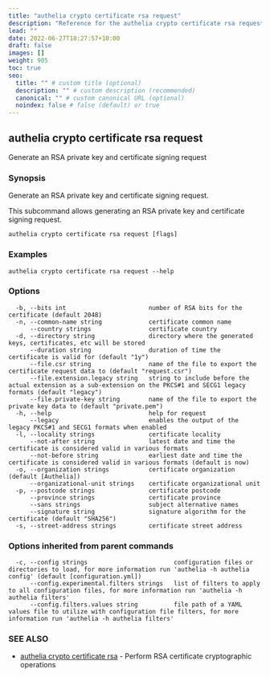 ```yaml
---
title: "authelia crypto certificate rsa request"
description: "Reference for the authelia crypto certificate rsa request command."
lead: ""
date: 2022-06-27T18:27:57+10:00
draft: false
images: []
weight: 905
toc: true
seo:
  title: "" # custom title (optional)
  description: "" # custom description (recommended)
  canonical: "" # custom canonical URL (optional)
  noindex: false # false (default) or true
---
```


## authelia crypto certificate rsa request

Generate an RSA private key and certificate signing request

### Synopsis

Generate an RSA private key and certificate signing request.

This subcommand allows generating an RSA private key and certificate signing request.

```
authelia crypto certificate rsa request [flags]
```

### Examples

```
authelia crypto certificate rsa request --help
```

### Options

```
  -b, --bits int                       number of RSA bits for the certificate (default 2048)
  -n, --common-name string             certificate common name
      --country strings                certificate country
  -d, --directory string               directory where the generated keys, certificates, etc will be stored
      --duration string                duration of time the certificate is valid for (default "1y")
      --file.csr string                name of the file to export the certificate request data to (default "request.csr")
      --file.extension.legacy string   string to include before the actual extension as a sub-extension on the PKCS#1 and SECG1 legacy formats (default "legacy")
      --file.private-key string        name of the file to export the private key data to (default "private.pem")
  -h, --help                           help for request
      --legacy                         enables the output of the legacy PKCS#1 and SECG1 formats when enabled
  -l, --locality strings               certificate locality
      --not-after string               latest date and time the certificate is considered valid in various formats
      --not-before string              earliest date and time the certificate is considered valid in various formats (default is now)
  -o, --organization strings           certificate organization (default [Authelia])
      --organizational-unit strings    certificate organizational unit
  -p, --postcode strings               certificate postcode
      --province strings               certificate province
      --sans strings                   subject alternative names
      --signature string               signature algorithm for the certificate (default "SHA256")
  -s, --street-address strings         certificate street address
```

### Options inherited from parent commands

```
  -c, --config strings                        configuration files or directories to load, for more information run 'authelia -h authelia config' (default [configuration.yml])
      --config.experimental.filters strings   list of filters to apply to all configuration files, for more information run 'authelia -h authelia filters'
      --config.filters.values string          file path of a YAML values file to utilize with configuration file filters, for more information run 'authelia -h authelia filters'
```

### SEE ALSO

* [authelia crypto certificate rsa](authelia_crypto_certificate_rsa.md)	 - Perform RSA certificate cryptographic operations

